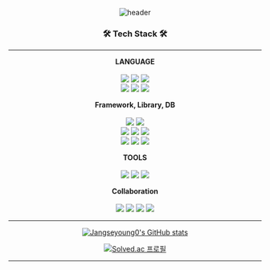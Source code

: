 
<div align="center">
  
  ![header](https://capsule-render.vercel.app/api?type=soft&color=auto&height=180&section=header&text=Jangseyoung0%20&fontSize=50)
  

  <h3>🛠️ Tech Stack 🛠️</h3>
  <hr/>

  <strong>LANGUAGE</strong>
  <br/><br/>
  <img src="https://img.shields.io/badge/C-A8B9CC?style=for-the-badge&logo=C&logoColor=white"/>
  <img src="https://img.shields.io/badge/Python-3776AB?style=for-the-badge&logo=Python&logoColor=white"/>
  <img src="https://img.shields.io/badge/java-007396?style=for-the-badge&logo=java&logoColor=white"/>
  <br/>
  <img src="https://img.shields.io/badge/html5-E34F26?style=for-the-badge&logo=html5&logoColor=white"> 
  <img src="https://img.shields.io/badge/css-1572B6?style=for-the-badge&logo=css3&logoColor=white"> 
  <img src="https://img.shields.io/badge/JavaScript-F7DF1E?style=for-the-badge&logo=javascript&logoColor=black"/>
  <br/>

  <strong>Framework, Library, DB</strong>
  <br/><br/>
  <img src="https://img.shields.io/badge/Spring-6DB33F?style=for-the-badge&logo=Spring&logoColor=white">
  <img src="https://img.shields.io/badge/springboot-6DB33F?style=for-the-badge&logo=springboot&logoColor=white">
  <br/> 
  <img src="https://img.shields.io/badge/React-61DAFB?style=for-the-badge&logo=React&logoColor=white">
  <img src="https://img.shields.io/badge/JQuery-7F52FF?style=for-the-badge&logo=JQuery&logoColor=white"/>
  <img src="https://img.shields.io/badge/apache tomcat-F8DC75?style=for-the-badge&logo=apachetomcat&logoColor=white">
  <br/>
  <img src="https://img.shields.io/badge/MySQL-4479A1?style=for-the-badge&logo=MySQL&logoColor=white"/>
  <img src="https://img.shields.io/badge/mariaDB-003545?style=for-the-badge&logo=mariaDB&logoColor=white">
  <img src="https://img.shields.io/badge/oracle-F80000?style=for-the-badge&logo=oracle&logoColor=white"> 
  <br/>

  <strong>TOOLS</strong>
  <br/><br/>
  <img src="https://img.shields.io/badge/VSCode-007ACC?style=for-the-badge&logo=VisualStudioCode&logoColor=white"/>
  <img src="https://img.shields.io/badge/Figma-F24E1E?style=for-the-badge&logo=Figma&logoColor=white"/>
  <img src="https://img.shields.io/badge/AndroidStudio-3DDC84?style=for-the-badge&logo=AndroidStudio&logoColor=white"/>
  <br/>
  
  <strong>Collaboration</strong>
  <br/><br/>
  <img src="https://img.shields.io/badge/git-F05032?style=for-the-badge&logo=git&logoColor=white">
  <img src="https://img.shields.io/badge/github-181717?style=for-the-badge&logo=github&logoColor=white">
  <img src="https://img.shields.io/badge/Slack-4A154B?style=for-the-badge&logo=Slack&logoColor=white">
  <img src="https://img.shields.io/badge/Notion-000000?style=for-the-badge&logo=notion&logoColor=white">
  
  <hr/>
  
  [![Jangseyoung0's GitHub stats](https://github-readme-stats.vercel.app/api?username=Jangseyoung0&show_icons=true&theme=dracula)](https://github.com/anuraghazra/github-readme-stats)  
  
  [![Solved.ac 프로필](http://mazassumnida.wtf/api/v2/generate_badge?boj=seyjang)](https://solved.ac/seyjang)  

  <hr/>
  
  

  
</div>


<!--
**Jangseyoung0/Jangseyoung0** is a ✨ _special_ ✨ repository because its `README.md` (this file) appears on your GitHub profile.

Here are some ideas to get you started:

- 🔭 I’m currently working on ...
- 🌱 I’m currently learning ...
- 👯 I’m looking to collaborate on ...
- 🤔 I’m looking for help with ...
- 💬 Ask me about ...
- 📫 How to reach me: ...
- 😄 Pronouns: ...
- ⚡ Fun fact: ...
-->
